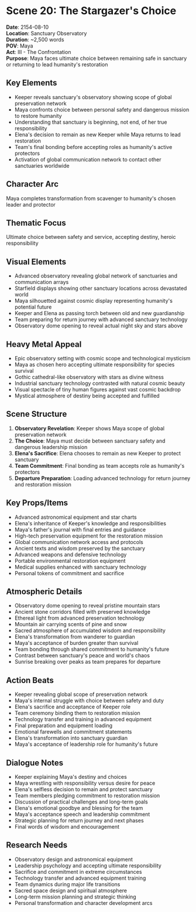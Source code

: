 # Scene 20: The Stargazer's Choice

**Date**: 2154-08-10  
**Location**: Sanctuary Observatory  
**Duration**: ~2,500 words  
**POV**: Maya  
**Act**: III - The Confrontation  
**Purpose**: Maya faces ultimate choice between remaining safe in sanctuary or returning to lead humanity's restoration

## Key Elements
- Keeper reveals sanctuary's observatory showing scope of global preservation network
- Maya confronts choice between personal safety and dangerous mission to restore humanity
- Understanding that sanctuary is beginning, not end, of her true responsibility
- Elena's decision to remain as new Keeper while Maya returns to lead restoration
- Team's final bonding before accepting roles as humanity's active protectors
- Activation of global communication network to contact other sanctuaries worldwide

## Character Arc
Maya completes transformation from scavenger to humanity's chosen leader and protector

## Thematic Focus
Ultimate choice between safety and service, accepting destiny, heroic responsibility

## Visual Elements
- Advanced observatory revealing global network of sanctuaries and communication arrays
- Starfield displays showing other sanctuary locations across devastated world
- Maya silhouetted against cosmic display representing humanity's potential future
- Keeper and Elena as passing torch between old and new guardianship
- Team preparing for return journey with advanced sanctuary technology
- Observatory dome opening to reveal actual night sky and stars above

## Heavy Metal Appeal
- Epic observatory setting with cosmic scope and technological mysticism
- Maya as chosen hero accepting ultimate responsibility for species survival
- Gothic cathedral-like observatory with stars as divine witness
- Industrial sanctuary technology contrasted with natural cosmic beauty
- Visual spectacle of tiny human figures against vast cosmic backdrop
- Mystical atmosphere of destiny being accepted and fulfilled

## Scene Structure
1. **Observatory Revelation**: Keeper shows Maya scope of global preservation network
2. **The Choice**: Maya must decide between sanctuary safety and dangerous leadership mission
3. **Elena's Sacrifice**: Elena chooses to remain as new Keeper to protect sanctuary
4. **Team Commitment**: Final bonding as team accepts role as humanity's protectors
5. **Departure Preparation**: Loading advanced technology for return journey and restoration mission

## Key Props/Items
- Advanced astronomical equipment and star charts
- Elena's inheritance of Keeper's knowledge and responsibilities
- Maya's father's journal with final entries and guidance
- High-tech preservation equipment for the restoration mission
- Global communication network access and protocols
- Ancient texts and wisdom preserved by the sanctuary
- Advanced weapons and defensive technology
- Portable environmental restoration equipment
- Medical supplies enhanced with sanctuary technology
- Personal tokens of commitment and sacrifice

## Atmospheric Details
- Observatory dome opening to reveal pristine mountain stars
- Ancient stone corridors filled with preserved knowledge
- Ethereal light from advanced preservation technology
- Mountain air carrying scents of pine and snow
- Sacred atmosphere of accumulated wisdom and responsibility
- Elena's transformation from wanderer to guardian
- Maya's acceptance of burden greater than survival
- Team bonding through shared commitment to humanity's future
- Contrast between sanctuary's peace and world's chaos
- Sunrise breaking over peaks as team prepares for departure

## Action Beats
- Keeper revealing global scope of preservation network
- Maya's internal struggle with choice between safety and duty
- Elena's sacrifice and acceptance of Keeper role
- Team ceremony binding them to restoration mission
- Technology transfer and training in advanced equipment
- Final preparation and equipment loading
- Emotional farewells and commitment statements
- Elena's transformation into sanctuary guardian
- Maya's acceptance of leadership role for humanity's future

## Dialogue Notes
- Keeper explaining Maya's destiny and choices
- Maya wrestling with responsibility versus desire for peace
- Elena's selfless decision to remain and protect sanctuary
- Team members pledging commitment to restoration mission
- Discussion of practical challenges and long-term goals
- Elena's emotional goodbye and blessing for the team
- Maya's acceptance speech and leadership commitment
- Strategic planning for return journey and next phases
- Final words of wisdom and encouragement

## Research Needs
- Observatory design and astronomical equipment
- Leadership psychology and accepting ultimate responsibility
- Sacrifice and commitment in extreme circumstances
- Technology transfer and advanced equipment training
- Team dynamics during major life transitions
- Sacred space design and spiritual atmosphere
- Long-term mission planning and strategic thinking
- Personal transformation and character development arcs
